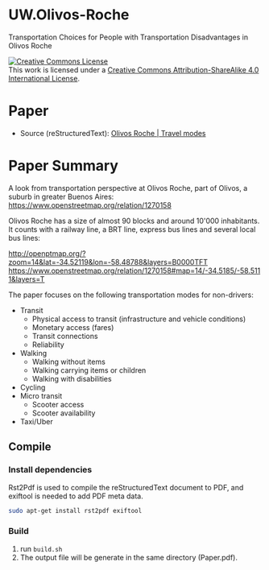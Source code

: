 # UW.Olivos-Roche

Transportation Choices for People with Transportation Disadvantages in Olivos Roche

<a rel="license" href="http://creativecommons.org/licenses/by-sa/4.0/"><img alt="Creative Commons License" style="border-width:0" src="https://i.creativecommons.org/l/by-sa/4.0/88x31.png" /></a><br />This work is licensed under a <a rel="license" href="http://creativecommons.org/licenses/by-sa/4.0/">Creative Commons Attribution-ShareAlike 4.0 International License</a>.


# Paper

* Source (reStructuredText): [Olivos Roche | Travel modes](./Paper.rst)


# Paper Summary

A look from transportation perspective at Olivos Roche, part of Olivos, a suburb in greater Buenos Aires: https://www.openstreetmap.org/relation/1270158

Olivos Roche has a size of almost 90 blocks and around 10'000 inhabitants. It counts with a railway line, a BRT line, express bus lines and several local bus lines:

http://openptmap.org/?zoom=14&lat=-34.52119&lon=-58.48788&layers=B0000TFT 
https://www.openstreetmap.org/relation/1270158#map=14/-34.5185/-58.5111&layers=T

The paper focuses on the following transportation modes for non-drivers:

* Transit
    * Physical access to transit (infrastructure and vehicle conditions)
    * Monetary access (fares)
    * Transit connections
    * Reliability
* Walking
    * Walking without items
    * Walking carrying items or children
    * Walking with disabilities
* Cycling
* Micro transit
    * Scooter access
    * Scooter availability
* Taxi/Uber



## Compile

### Install dependencies

Rst2Pdf is used to compile the reStructuredText document to PDF, and exiftool is needed to add PDF meta data.

```bash
sudo apt-get install rst2pdf exiftool
```

### Build

1. run `build.sh`
2. The output file will be generate in the same directory (Paper.pdf).

